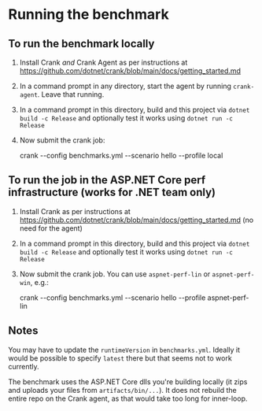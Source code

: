 # Running the benchmark

## To run the benchmark locally

1. Install Crank *and* Crank Agent as per instructions at https://github.com/dotnet/crank/blob/main/docs/getting_started.md
1. In a command prompt in any directory, start the agent by running `crank-agent`. Leave that running.
1. In a command prompt in this directory, build and this project via `dotnet build -c Release` and optionally test it works using `dotnet run -c Release`
1. Now submit the crank job:

    crank --config benchmarks.yml --scenario hello --profile local

## To run the job in the ASP.NET Core perf infrastructure (works for .NET team only)

1. Install Crank as per instructions at https://github.com/dotnet/crank/blob/main/docs/getting_started.md (no need for the agent)
1. In a command prompt in this directory, build and this project via `dotnet build -c Release` and optionally test it works using `dotnet run -c Release`
1. Now submit the crank job. You can use `aspnet-perf-lin` or `aspnet-perf-win`, e.g.:

    crank --config benchmarks.yml --scenario hello --profile aspnet-perf-lin

## Notes

You may have to update the `runtimeVersion` in `benchmarks.yml`. Ideally it would be possible to specify `latest` there but that seems not to work currently.

The benchmark uses the ASP.NET Core dlls you're building locally (it zips and uploads your files from `artifacts/bin/...`). It does not rebuild the entire repo on the Crank agent, as that would take too long for inner-loop.
